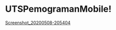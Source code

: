 # UTSPemogramanMobile!
[Screenshot_20200508-205404](https://user-images.githubusercontent.com/37380538/81463992-543dd500-91e8-11ea-9741-e79f230aaa67.png)
